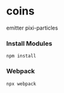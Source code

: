 # coins
emitter pixi-particles

### Install Modules
```shell
npm install
```
### Webpack
```shell
npx webpack
```
